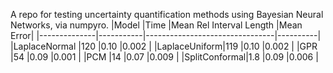 A repo for testing uncertainty quantification methods using Bayesian Neural Networks, via numpyro.
|Model         |Time       |Mean Rel Interval Length        |Mean Error|
|--------------|-----------|--------------------------------|----------|
|LaplaceNormal |120        |0.10                            |0.002     |
|LaplaceUniform|119        |0.10                            |0.002     |
|GPR           |54         |0.09                            |0.001     |
|PCM           |14         |0.07                            |0.009     |
|SplitConformal|1.8        |0.09                            |0.006     |